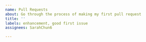 ```yaml
---
name: Pull Requests
about: Go through the process of making my first pull request
title: ''
labels: enhancement, good first issue
assignees: SarahChun6

---
```



